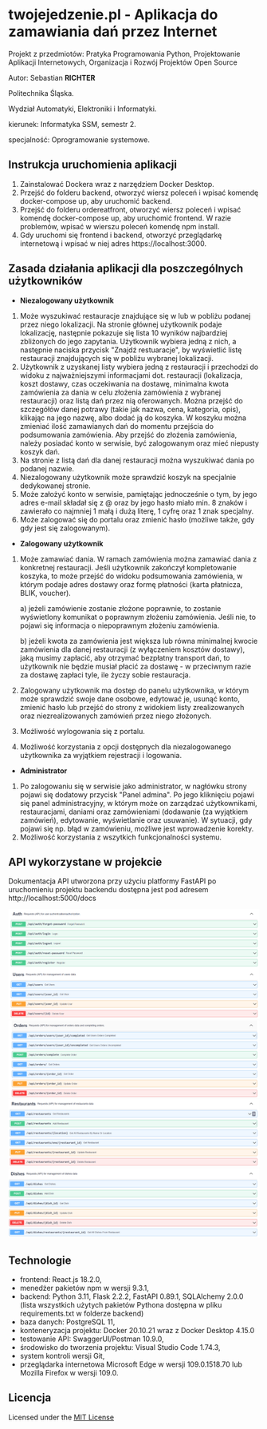 # twojejedzenie.pl - Aplikacja do zamawiania dań przez Internet

Projekt z przedmiotów: Pratyka Programowania Python, Projektowanie Aplikacji Internetowych, Organizacja i Rozwój Projektów Open Source

Autor: Sebastian **RICHTER**

Politechnika Śląska.

Wydział Automatyki, Elektroniki i Informatyki.

kierunek: Informatyka SSM, semestr 2.

specjalność: Oprogramowanie systemowe.

## Instrukcja uruchomienia aplikacji

1. Zainstalować Dockera wraz z narzędziem Docker Desktop.
2. Przejść do folderu backend, otworzyć wiersz poleceń i wpisać komendę docker-compose up, aby uruchomić backend.
3. Przejść do folderu ordereatfront, otworzyć wiersz poleceń i wpisać komendę docker-compose up, aby uruchomić frontend. W razie problemów, wpisać w wierszu poleceń
   komendę npm install.
4. Gdy uruchomi się frontend i backend, otworzyć przeglądarkę internetową i wpisać w niej adres https://localhost:3000.

## Zasada działania aplikacji dla poszczególnych użytkowników

- **Niezalogowany użytkownik**

1. Może wyszukiwać restauracje znajdujące się w lub w pobliżu podanej przez niego lokalizacji. Na stronie głównej użytkownik
   podaje lokalizację, następnie pokazuje się lista 10 wyników najbardziej zbliżonych do jego zapytania. Użytkownik wybiera jedną z nich, a następnie
   naciska przycisk "Znajdź restuaracje", by wyświetlić listę restauracji znajdujących się w pobliżu wybranej lokalizacji.
2. Użytkownik z uzyskanej listy wybiera jedną z restauracji i przechodzi do widoku z najważniejszymi informacjami dot. restauracji (lokalizacja, koszt dostawy,
   czas oczekiwania na dostawę, minimalna kwota zamówienia za dania w celu złożenia zamówienia z wybranej restauracji) oraz listą dań przez nią
   oferowanych. Można przejść do szczegółów danej potrawy (takie jak nazwa, cena, kategoria, opis), klikając na jego nazwę, albo dodać ją do koszyka.
   W koszyku można zmieniać ilość zamawianych dań do momentu przejścia do podsumowania zamówienia. Aby przejść do złożenia zamówienia, należy posiadać konto w serwisie,
   być zalogowanym oraz mieć niepusty koszyk dań.
3. Na stronie z listą dań dla danej restauracji można wyszukiwać dania po podanej nazwie.
4. Niezalogowany użytkownik może sprawdzić koszyk na specjalnie dedykowanej stronie.
5. Może założyć konto w serwisie, pamiętając jednocześnie o tym, by jego adres e-mail składał się z @ oraz by jego hasło miało min. 8 znaków i zawierało co najmniej
   1 małą i dużą literę, 1 cyfrę oraz 1 znak specjalny.
6. Może zalogować się do portalu oraz zmienić hasło (możliwe także, gdy gdy jest się zalogowanym).

- **Zalogowany użytkownik**

1. Może zamawiać dania. W ramach zamówienia można zamawiać dania z konkretnej restauracji. Jeśli użytkownik zakończył kompletowanie koszyka, to może przejść
   do widoku podsumowania zamówienia, w którym podaje adres dostawy oraz formę płatności (karta płatnicza, BLIK, voucher).

   a) jeżeli zamówienie zostanie złożone poprawnie, to zostanie wyświetlony komunikat o poprawnym złożeniu zamówienia. Jeśli nie, to pojawi się informacja o niepoprawnym
   złożeniu zamówienia.

   b) jeżeli kwota za zamówienia jest większa lub równa minimalnej kwocie zamówienia dla danej restauracji (z wyłączeniem kosztów dostawy), jaką musimy zapłacić, aby otrzymać bezpłatny transport dań, to użytkownik nie będzie musiał płacić za dostawę - w przeciwnym razie za dostawę zapłaci tyle, ile życzy sobie restauracja.

2. Zalogowany użytkownik ma dostęp do panelu użytkownika, w którym może sprawdzić swoje dane osobowe, edytować je, usunąć konto, zmienić hasło lub przejść do strony
   z widokiem listy zrealizowanych oraz niezrealizowanych zamówień przez niego złożonych.
3. Możliwość wylogowania się z portalu.
4. Możliwość korzystania z opcji dostępnych dla niezalogowanego użytkownika za wyjątkiem rejestracji i logowania.

- **Administrator**

1. Po zalogowaniu się w serwisie jako administrator, w nagłówku strony pojawi się dodatowy przycisk "Panel admina". Po jego kliknięciu pojawi się panel administracyjny,
   w którym może on zarządzać użytkownikami, restauracjami, daniami oraz zamówieniami (dodawanie (za wyjątkiem zamówień), edytowanie, wyświetlanie oraz usuwanie). W sytuacji,
   gdy pojawi się np. błąd w zamówieniu, możliwe jest wprowadzenie korekty.
2. Możliwość korzystania z wszytkich funkcjonalności systemu.

## API wykorzystane w projekcie

Dokumentacja API utworzona przy użyciu platformy FastAPI po uruchomieniu projektu backendu dostępna jest pod adresem http://localhost:5000/docs

![alt text](doc/apicz1.png)
![alt text](doc/apicz2.png)
![alt text](doc/apicz3.png)
![alt text](doc/apicz4.png)

## Technologie

- frontend: React.js 18.2.0,
- menedżer pakietów npm w wersji 9.3.1,
- backend: Python 3.11, Flask 2.2.2, FastAPI 0.89.1, SQLAlchemy 2.0.0
  (lista wszystkich użytych pakietów Pythona dostępna w pliku requirements.txt w folderze backend)
- baza danych: PostgreSQL 11,
- konteneryzacja projektu: Docker 20.10.21 wraz z Docker Desktop 4.15.0
- testowanie API: SwaggerUI/Postman 10.9.0,
- środowisko do tworzenia projektu: Visual Studio Code 1.74.3,
- system kontroli wersji Git,
- przeglądarka internetowa Microsoft Edge w wersji 109.0.1518.70 lub Mozilla Firefox w wersji 109.0.

## Licencja

Licensed under the [MIT License](LICENSE)
